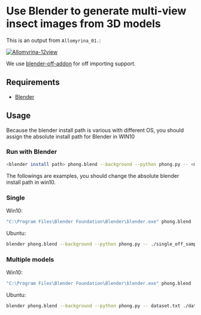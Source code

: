 # Use Blender to generate multi-view insect images from 3D models

This is an output from `Allomyrina_01.`:

<a href="https://ibb.co/vhXn5xT"><img src="https://i.ibb.co/m0NWsC2/Allomyrina-12view.png" alt="Allomyrina-12view" border="0" /></a>  

We use [blender-off-addon](https://github.com/alextsui05/blender-off-addon) for off importing support.

## Requirements
 - [Blender](https://www.blender.org/)

## Usage
Because the blender install path is various with different OS,  you should assign the absolute install path for Blender in WIN10

### Run with Blender

```bash
<blender install path> phong.blend --background --python phong.py -- <model file> <output dir>
```
The followings are examples, you should change the absolute blender install path in win10.

### Single 
Win10:

```bash
"C:\Program Files\Blender Foundation\Blender\blender.exe" phong.blend --background --python phong.py -- .\\single_off_samples\\airplane_0001.off .\\single_samples_MV
```

Ubuntu:

```bash
blender phong.blend --background --python phong.py -- ./single_off_samples/airplane_0001.off ./single_samples_MV
```



### Multiple models

Win10:

```bash
"C:\Program Files\Blender Foundation\Blender\blender.exe" phong.blend --background --python phong.py -- dataset.txt .\dataset_samples_MV
```

Ubuntu:

```bash
blender phong.blend --background --python phong.py -- dataset.txt ./dataset_samples_MV
```
